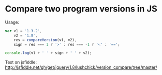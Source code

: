 Compare two program versions in JS
===============

Usage:

```javascript
var v1 = '1.3.2',
    v2 = '1.8',
    res = compareVersion(v1, v2),
    sign = res === 1 ? '>' : res === -1 ? '<' : '==';

console.log(v1 + ' ' + sign + ' ' + v2);
```
Test on jsfiddle: http://jsfiddle.net/gh/get/jquery/1.8/lushchick/version_compare/tree/master/
